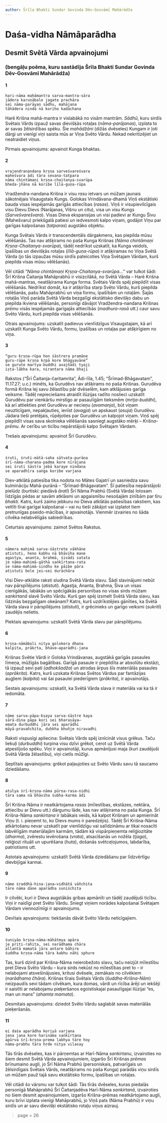 ```yaml
---
author: Šrīla Bhakti Sundar Govinda Dēv-Gosvāmī Mahārādža
---
```


# Daśa-vidha Nāmāparādha

## Desmit Svētā Vārda apvainojumi

### (bengāļu poēma, kuru sastādīja Šrīla Bhakti Sundar Govinda Dēv-Gosvāmī Mahārādža)

#### 1

    hari-nāma mahāmantra sarva-mantra-sāra
    jādera karuṇābale jagate prachāra
    sei nāma-parāyaṇ sādhu, mahājana
    tāhādera nindā nā koriho kadāchana

Harē Krišna mahā-mantra ir vislabākā no visām mantrām. *Sādhū*, kuru sirdīs Svētais Vārds izpauž savas dievišķās rotaļas (*nāma-parājanas*), izplata to ar savas žēlsirdības spēku. Šie *mahādžāni* (dižās dvēseles) Kungam ir ļoti dārgi un vienīgi viņi saista mūs ar Viņa Svēto Vārdu. Nekad nekritizējiet un neatraidiet viņus.

Pirmais apvainojums: apvainot Kunga bhaktas.

#### 2

    vrajendranandana kṛṣṇa sarveśvareśvara
    maheśvara ādi tāra sevana-tatpara
    nāma chintāmaṇi kṛṣṇa-chaitanya-svarūpa
    bheda-jñāna nā koribe līlā-guṇa-rūpa

Vradžendra-nandana Krišna ir visu *rasu* ietvars un mūžam jaunais sākotnējais Visaugstais Kungs. Golokas Vrindāvana-dhamā Viņš ekstātiski bauda visas iespējamās garīgās attiecības (*rasas*). Viņš ir visupievilcīgais visu Dievu Dievs (Narājanas, Višnu un citu), visa un visu Kungs (*Sarvešvarešvara*). Visas Dieva ekspansijas un visi padievi ar Kungu Šivu (Mahešvaru) priekšgalā patiesi un iedvesmoti kalpo viņam, godājot Viņu par garīgas kalpošanas (*tatparas*) augstāko objektu.

Kunga Svētais Vārds ir transcendentāls dārgakmens, kas piepilda mūsu vēlēšanās. Tas nav atšķirams no paša Kunga Krišnas (*Nāma chintāmaṇi Kṛṣṇa-Chaitanya-svarūpa*), tādēļ nedrīkst uzskatīt, ka Kunga veidols, īpašības un dievišķās rotaļas (*līlā-guṇa-rūpa*) ir atšķiramas no Viņa Svētā Vārda (jo tās izpaužas mūsu sirdīs pateicoties Viņa Svētajam Vārdam, kurš piepilda visas mūsu vēlēšanās).

Vēl citādi “*Nāma chintāmaṇi Kṛṣṇa-Chaitanya-svarūpa...*” var tulkot šādi: Šrī Krišna Čaitanja Mahāprabhū ir visizcilākā, no Svētā Vārda – Harē Krišna mahā-mantras, neatšķirama Kunga forma. Svētais Vārds spēj piepildīt visas vēlēšanās. Nedrīkst domāt, ka ir atšķirība starp Svēto Vārdu, kurš piepilda vēlēšanās, pašu Mahāprabhū un viņa formu, īpašībām un rotaļām. Šajās rotaļās Viņš parāda Svētā Vārda bezgalīgi ekstātisko dievišķo dabu un piepilda ikviena vēlēšanās, personīgi dāvājot Vradžendra-nandana Krišnas *prēmu* visās iespējamās garīgajās attiecībās (*madhura-rasā* utt.) caur savu Svēto Vārdu, kurš piepilda visas vēlēšanās.

Otrais apvainojums: uzskatīt padievus vienlīdzīgus Visaugstajam, kā arī uzskatīt Kunga Svēto Vārdu, formu, īpašības un rotaļas par atšķirīgiem no viņa.

#### 3

    “guru kṛṣṇa-rūpa hon śāstrera pramāṇe
    guru-rūpe kṛṣṇa kṛpā kore bhāgyavāne”
    se gurute martya-buddhi avajñādi tyaji
    iṣṭa-lābha kara, nirantara nāma bhaji

Rakstos (“Šrī Čaitanja-čaritamrita”, Ādi-līla, 1.45; “Šrīmad-Bhāgavatam”, 11.17.27; u.c.) minēts, ka Gurudēvs nav atšķirams no paša Krišnas. Gurudēva formā Krišna lej savu žēlastību pār dvēselēm, kam atklājusies garīga veiksme. Tādēļ nepieciešams atraidīt ilūzijas radīto noslieci uzskatīt Gurudēvu par vienkāršu mirstīgo ar pasaulīgām tieksmēm (*mrtja-buddhi*), kā arī attiekties pret Gurudēvu ar necieņu (*avamanja*), būt viņam neuzticīgam, nepakļauties, ienīst (*avagja*) un apskaust (*asuja*) Gurudēvu. Jādara tieši pretējais, rūpējoties par Gurudēvu un kalpojot viņam. Viņš spēj piepildīt visas sava skolnieka vēlēšanās sasniegt augstāko mērķi – *Krišna-prēmu*. Ar cerību un ticību nepārstājoši kalpo Svētajam Vārdam.

Trešais apvainojums: apvainot Šrī Gurudēvu.

#### 4

    śruti, śruti-mātā-saha sātvata-purāṇa
    śrī-nāma-charaṇa-padma kore nīrājana
    sei śruti śāstra jebā karaye nindana
    se aparadhīra saṅga koribe varjana

Diev-atklātā patiesība tika nodota no Mātes Gajatrī un sasniedza savu kulmināciju Mahā-purānā – “Šrīmad-Bhāgavatam”. Šī patiesība nepārstājoši pielūdz (burtiski: piedāvā *āratī*) Šrī Nāma Prabhū (Svētā Vārda) lotosam līdzīgās pēdas ar savām atklāsmi un apgaismību nesošajām zinībām par tīru *bhakti*. Katrs, kurš zaimo jebkuru no Dieva atklātās patiesības rakstiem, kas veltīti tīrai garīgai kalpošanai – vai nu tieši zākājot vai izplatot tiem pretrunīgas pseido-mācības, ir apvainotājs. Vienmēr izvairies no šāda cilvēka nelabvēlīgās sabiedrības.

Ceturtais apvainojums: zaimot Svētos Rakstus.

#### 5

    nāmera mahimā sarva-śāstrete vākhāne
    atistuti, heno kabhu nā bhāviha mane
    agastya, ananta, brahmā, śivādi satata
    je nāma-mahimā-gāthā saṅkīrtana-rata
    se nāma-mahimā-sindhu ke pāibe pāra
    atistuti bole jei—sei durāchāra

Visi Diev-atklātie raksti sludina Svētā Vārda slavu. Šādi slavinājumi nebūt nav pārspīlējums (*atistuti*). Agastja, Ananta, Brahma, Šiva un visas cienīgākās, labākās un spēcīgākās personības no visas sirds mūžam *sankirtanā* slavē Svēto Vārdu. Kurš gan spēj izsmelt Svētā Vārda slavu, kas līdzinās bezgalīgam okeānam? Katrs, kurš uzdrīkstējies gānīties, ka Svētā Vārda slava ir pārspīlējums (*atistuti*), ir grēcinieks un garīgo veiksmi (*sukritī*) zaudējis nelietis.

Piektais apvainojums: uzskatīt Svētā Vārda slavu par pārspīlējumu.

#### 6

    kṛṣṇa-nāmāboli nitya golokera dhana
    kalpita, prākṛta, bhāve—aparādhi-jana

Krišnas Svētie Vārdi ir Goloka Vrindāvanas, augstākā garīgās pasaules līmeņa, mūžīgās bagātības. Garīgā pasaule ir piepildīta ar absolūtu ekstāzi, tā izpauž sevi pati (*adhokšadža*) un atrodas ārpus šīs materiālās pasaules (*aprākrita*). Katrs, kurš uzskata Krišnas Svētos Vārdus par fantāzijas augļiem (*kalpita*) vai šai pasaulei piederīgiem (*prākrita*), ir apvainotājs.

Sestais apvainojums: uzskatīt, ka Svētā Vārda slava ir materiāla vai ka tā ir iedomāta.

#### 7

    nāme sarva-pāpa-kṣaya sarva-śāstre kaya
    sārā-dina pāpa kori sei bharasāya—
    emata durbuddhi jāra sei aparādhi
    māyā-pravañchita, duḥkha bhuñje niravadhi

Raksti vispusīgi apliecina: Svētais Vārds spēj iznīcināt visus grēkus. Taču liekuļi (*durbuddhi*) turpina visu dzīvi grēkot, cerot uz Svētā Vārda atpestījošo spēku. Viņi ir apvainotāji, kurus apmānījusi maja (kuri zaudējuši Svētā Vārda žēlastību), viņi cietīs mūžīgi.

Septītais apvainojums: grēkot paļaujoties uz Svēto Vārdu savu tā saucamo dziedāšanu.

#### 8

    atulya śrī-kṛṣṇa-nāma pūrṇa-rasa-nidhi
    tāra sama nā bhāviha śubha-karma ādi

Šrī Krišna-Nāma ir neatkārtojama *rasas* (mīlestības, ekstāzes, nektāra, attiecību ar Dievu utt.) dārgumu lāde, kas nav atšķirama no paša Kunga. Šrī Krišna-Nāma *sankirtana* ir labākais veids, kā kalpot Krišnam un apmierināt Viņu (t. i. pieņemt to, ko Dievs mums ir paredzējis). Tādēļ Šrī Krišna-Nāma atkārtošanu nevar uzskatīt par vienlīdzīgu vai salīdzināmu ar tikai nosacīti labvēlīgām materiālajām karmām, tādām kā vispārpieņemta reliģiozitāte (*dharma*), zvērestu ievērošana (*vrata*), atsacīšanās un nožēla (*tjaga*), reliģiozi rituāli un upurēšana (*huta*), došanās svētceļojumos, labdarība, patriotisms utt.

Astotais apvainojums: uzskatīt Svētā Vārda dziedāšanu par līdzvērtīgu dievbijīgai karmai.

#### 9

    nāme śraddhā-hina-jana—vidhātā vāñchita
    tāre nāma dāne aparādha suniśchita

Ir cilvēki, kuri ir Dieva augstākās gribas apmānīti un tādēļ zaudējuši ticību. Viņi ir naidīgi pret Svēto Vārdu. Sniegt viņiem norādes kalpošanai Svētajam Vārdam viennozīmīgi ir apvainojums.

Devītais apvainojums: tiekšanās dāvāt Svēto Vārdu neticīgajiem.

#### 10

    śuniyāo kṛṣṇa-nāma-māhātmya apāra
    je priti-rahita, sei narādhama chāra
    allaṅtā mamatā jāra antare bāhire
    śuddha kṛṣṇa-nāma tāra kabhu nāhi sphure

Tas, kurš dzird par Krišna-Nāma neierobežoto slavu, taču neizjūt mīlestību pret Dieva Svēto Vārdu – kura sirds nekūst no mīlestības pret to – ir nelabojami atsvešinājusies, kritusi dvēsele, zemākais no cilvēkiem (*narādhama čhāra*). Krišnas tīrais Svētais Vārds (*šuddha-Krišna-Nām*) neizpaudīs sevi tādam cilvēkam, kura domas, vārdi un rīcība ārēji un iekšēji ir saistīti ar nelabojamu pieķeršanos egoistiskajai pasaulīgajai ilūzijai “es, man un mans” (*ahamta mamata*).

Desmitais apvainojums: dziedot Svēto Vārdu saglabāt savas materiālās pieķeršanās.

#### 11

    ei daśa aparādha koriyā varjana
    jena jana kore harināma saṅkīrtana
    apūrva śrī-kṛṣṇa-prema labhya tāre hoy
    nāma-prabhu tāra hṛde nitya vilasay

Tās tīrās dvēseles, kas ir pārņemtas ar Harī-Nāma *sankirtanu*, izvairoties no šiem desmit Svētā Vārda apvainojumiem, izgaršo Šrī Krišnas *prēmas* brīnumaino augli, jo Šrī Nāma Prabhū (personiskais, patvarīgais un žēlsirdīgais Svētais Vārds, neatšķirams no paša Kunga) parādās viņu sirdīs un mūžam pauž tajā savu ekstātisko formu, īpašības un rotaļas.

Vēl citādi šo vārsmu var tulkot šādi: Tās tīrās dvēseles, kuras piedalās personīgā Mahāprabhū Šrī Čaitanjadēva Harī-Nāma *sankirtanā*, izvairoties no šiem desmit apvainojumiem, izgaršo Krišna-prēmas neatkārtojamo augli, kuru brīvi izplata vienīgi Mahāprabhū, jo Viņš pats (Nāma Prabhū) ir viņu sirdīs un ar savu dievišķi ekstātisko rotaļu viņus aizrauj.


> page = 26
